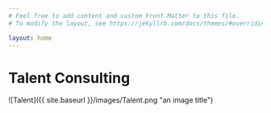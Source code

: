 ```yaml
---
# Feel free to add content and custom Front Matter to this file.
# To modify the layout, see https://jekyllrb.com/docs/themes/#overriding-theme-defaults

layout: home
---
```

# Talent Consulting

![Talent]({{ site.baseurl }}/images/Talent.png "an image title")